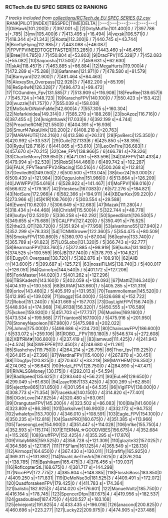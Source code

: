 ### RCTech.de EU SPEC SERIES 02 RANKING
*7 tracks included from [collections/RCTech.de EU SPEC SERIES 02.csv](/collections/RCTech.de%20EU%20SPEC%20SERIES%2002.csv)*
|RANK|PILOT|INDEX|TBSSPEC|TIME|DELTA|
|:---:|:---|:---:|:---:|:---:|---:|
|1|OliHawk|101.200|0 / 7|397.001 s||
|2|DirtyMuffin|101.400|0 / 7|397.786 s|+.785|
|3|mv|105.400|6 / 7|413.495 s|+16.494|
|4|vexsk|106.571|0 / 7|418.344 s|+21.343|
|5|Kosta|112.300|6 / 7|440.745 s|+43.744|
|6|BrieflyFlying|112.985|7 / 7|443.088 s|+46.087|
|7|FPVFPVINEEDTOGETFASTER|113.285|0 / 7|443.460 s|+46.459|
|8|Bree|114.785|0 / 7|450.804 s|+53.803|
|9|DracFPV|115.328|7 / 7|452.083 s|+55.082|
|10|Saqoosha|117.500|7 / 7|459.631 s|+62.630|
|11|skAt|118.457|5 / 7|463.885 s|+66.884|
|12|MegaHurts|119.900|4 / 7|472.289 s|+75.288|
|13|Gafannen|121.971|0 / 7|478.580 s|+81.579|
|14|Barnyard|122.900|1 / 7|481.464 s|+84.463|
|15|AlexeyStn_Overpass|122.928|3 / 7|482.200 s|+85.199|
|16|ReSp4wN|126.328|7 / 7|496.473 s|+99.472|
|17|TCGundren_Fpv|131.585|7 / 7|513.909 s|+116.908|
|18|FewRee|139.657|6 / 7|545.724 s|+148.723|
|19|KarachoFPV|140.100|0 / 7|550.423 s|+153.422|
|20|wuzzle|141.757|0 / 7|555.039 s|+158.038|
|21|MoScArDiNoInFaMe|142.600|4 / 7|557.305 s|+160.304|
|22|Nofarkinidea|149.314|0 / 7|585.270 s|+188.269|
|23|boAzoz|116.716|0 / 6|387.455 s||
|24|knighthawk|117.033|6 / 6|392.199 s|+4.744|
|25|PreacheRONE|121.550|0 / 6|404.391 s|+16.936|
|26|Smurf47akaUlrik|120.200|2 / 6|408.218 s|+20.763|
|27|MARAHUTE|124.216|0 / 6|413.586 s|+26.131|
|28|FpvBerci|125.350|0 / 6|420.992 s|+33.537|
|29|Guile|127.133|6 / 6|425.850 s|+38.395|
|30|Ryżu|128.716|6 / 6|441.065 s|+53.610|
|31|LeoOnFire|136.683|1 / 6|457.670 s|+70.215|
|32|Cee_FPV|138.966|5 / 6|466.781 s|+79.326|
|33|CharlieMorry|139.650|3 / 6|471.051 s|+83.596|
|34|DAFFPV|141.433|4 / 6|479.994 s|+92.539|
|35|RobSi|144.466|0 / 6|489.742 s|+102.287|
|36|FALK_FPVTeamFPV24Racing|150.516|4 / 6|500.268 s|+112.813|
|37|Deviled90|149.050|2 / 6|500.500 s|+113.045|
|38|ibor24|153.000|3 / 6|509.439 s|+121.984|
|39|OzgurJohn|151.966|0 / 6|513.664 s|+126.209|
|40|JWWFPV|154.616|4 / 6|528.922 s|+141.467|
|41|MoFPV!|169.016|0 / 6|566.622 s|+179.167|
|42|frteskesc|167.083|0 / 6|572.276 s|+184.821|
|43|NotSure|172.966|4 / 6|582.366 s|+194.911|
|44|XBDarKex|99.220|0 / 5|273.966 s||
|45|K1R|108.760|0 / 5|303.554 s|+29.588|
|46|Ewen|110.620|0 / 5|306.649 s|+32.683|
|47|Mazak|111.280|4 / 5|318.434 s|+44.468|
|48|ChrisM|115.500|4 / 5|322.744 s|+48.778|
|49|loufpv|122.520|0 / 5|336.258 s|+62.292|
|50|SpeedSloth|126.500|5 / 5|349.655 s|+75.689|
|51|CALFPV|127.420|0 / 5|350.491 s|+76.525|
|52|the23_QT|128.720|0 / 5|351.924 s|+77.958|
|53|alvaritono55|127.940|2 / 5|352.299 s|+78.333|
|54|TCNMGrower|122.360|5 / 5|354.475 s|+80.509|
|55|SmokyFPV|130.860|5 / 5|360.970 s|+87.004|
|56|lephro|133.740|0 / 5|365.789 s|+91.823|
|57|LOSLobo|131.320|5 / 5|366.743 s|+92.777|
|58|BearmanFPV|133.760|5 / 5|372.885 s|+98.919|
|59|kulka|131.180|0 / 5|374.525 s|+100.559|
|60|JB|137.740|0 / 5|378.793 s|+104.827|
|61|Eugy01_Overpass|138.720|1 / 5|382.876 s|+108.910|
|62|AliB㋡|143.600|5 / 5|399.687 s|+125.721|
|63|nossiFILMS|138.740|3 / 5|400.017 s|+126.051|
|64|Quinofpv|144.540|5 / 5|401.172 s|+127.206|
|65|ForkMaster|144.020|3 / 5|401.262 s|+127.296|
|66|TBSKadezh|143.160|0 / 5|402.059 s|+128.093|
|67|MattiZ|146.340|0 / 5|404.519 s|+130.553|
|68|BURAK|143.660|1 / 5|405.285 s|+131.319|
|69|orlov|143.460|2 / 5|405.919 s|+131.953|
|70|Teammolleman|145.520|0 / 5|412.995 s|+139.029|
|71|doggz|154.000|0 / 5|426.688 s|+152.722|
|72|Robot|151.240|0 / 5|431.669 s|+157.703|
|73|DayLightFPV|156.740|5 / 5|448.934 s|+174.968|
|74|JR138|156.320|1 / 5|450.555 s|+176.589|
|75|kcken|159.920|0 / 5|451.703 s|+177.737|
|76|Musilex|169.160|0 / 5|473.534 s|+199.568|
|77|Trianton8|167.100|0 / 5|475.916 s|+201.950|
|78|StoneyNapoleon|167.980|0 / 5|475.988 s|+202.022|
|79|Johnn|175.000|0 / 5|498.686 s|+224.720|
|80|ChainsawFPV|186.600|0 / 5|533.072 s|+259.106|
|81|ROBO__FPV|193.180|5 / 5|546.574 s|+272.608|
|82|XB₸ЯIИ✘|106.800|0 / 4|237.419 s||
|83|iamwud|111.425|0 / 4|241.943 s|+4.524|
|84|SWEEPER|112.450|3 / 4|248.680 s|+11.261|
|85|Slashchev|119.750|0 / 4|264.214 s|+26.795|
|86|Thor_fpv|119.225|0 / 4|264.815 s|+27.396|
|87|WerdnaFPV|115.400|0 / 4|267.870 s|+30.451|
|88|TDogfpv|120.825|0 / 4|270.637 s|+33.218|
|89|MAYHEM|126.350|2 / 4|274.062 s|+36.643|
|90|Holzii_FPV|128.750|0 / 4|284.890 s|+47.471|
|91|RIVALSGMoney|130.175|0 / 4|292.013 s|+54.594|
|92|BadSpeed|135.625|1 / 4|293.640 s|+56.221|
|93|EuLeR|129.650|0 / 4|299.049 s|+61.630|
|94|zaye1987|133.425|0 / 4|300.269 s|+62.850|
|95|ejectfpv865|131.850|0 / 4|301.954 s|+64.535|
|96|VigiFPV|138.000|0 / 4|308.773 s|+71.354|
|97|racekluk|140.150|0 / 4|314.820 s|+77.401|
|98|OGdrLove|147.825|4 / 4|320.480 s|+83.061|
|99|OrangutanFPV|145.200|4 / 4|323.502 s|+86.083|
|100|Bila|141.600|4 / 4|323.809 s|+86.390|
|101|Darksilver|146.900|0 / 4|332.172 s|+94.753|
|102|whalefpv|153.700|0 / 4|346.010 s|+108.591|
|103|Eagle_FPV|154.100|0 / 4|350.235 s|+112.816|
|104|SashPRO|160.675|0 / 4|351.385 s|+113.966|
|105|TaeseongLee|154.900|0 / 4|351.447 s|+114.028|
|106|m1ke|155.750|4 / 4|352.593 s|+115.174|
|107|ETERNAL☆GOODVIBES|156.675|4 / 4|352.684 s|+115.265|
|108|GruffFPV|152.425|4 / 4|355.295 s|+117.876|
|109|VitalyMi85|159.525|0 / 4|358.728 s|+121.309|
|110|glazite32|157.025|1 / 4|364.586 s|+127.167|
|111|TFSFlam|161.125|4 / 4|365.549 s|+128.130|
|112|Airmopz|164.650|0 / 4|367.430 s|+130.011|
|113|rafifly|165.925|0 / 4|369.311 s|+131.892|
|114|NoahLikeTheArk|167.625|0 / 4|376.204 s|+138.785|
|115|Bashikami|165.475|3 / 4|376.456 s|+139.037|
|116|RoflcopterStL|168.675|0 / 4|381.717 s|+144.298|
|117|NicoFPV|172.775|2 / 4|385.804 s|+148.385|
|118|FlossIsBoss|183.850|0 / 4|409.250 s|+171.831|
|119|DeMoNse3d|181.525|3 / 4|409.491 s|+172.072|
|120|QuadforsakenFPV|179.425|0 / 4|411.783 s|+174.364|
|121|balistic|182.925|3 / 4|414.020 s|+176.601|
|122|ManuelVoltz|185.750|0 / 4|416.164 s|+178.745|
|123|SpencerDfpv|187.675|4 / 4|419.956 s|+182.537|
|124|gsadoubled|187.475|0 / 4|420.527 s|+183.108|
|125|elviejontz|191.825|4 / 4|433.435 s|+196.016|
|126|anacond|200.825|0 / 4|460.696 s|+223.277|
|127|Lucky22|209.975|0 / 4|474.905 s|+237.486|
